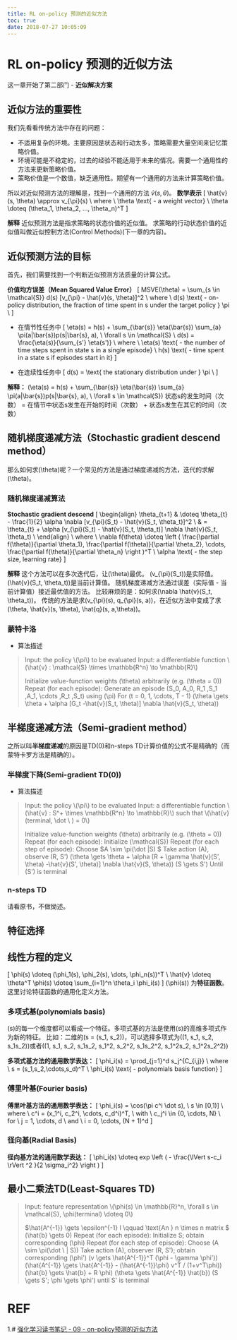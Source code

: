 ```yaml
---
title: RL on-policy 预测的近似方法
toc: true
date: 2018-07-27 10:05:09
---
```

# RL on-policy 预测的近似方法



这一章开始了第二部门 - **近似解决方案**


## 近似方法的重要性


我们先看看传统方法中存在的问题：

  * 不适用复杂的环境。主要原因是状态和行动太多，策略需要大量空间来记忆策略价值。
  * 环境可能是不稳定的，过去的经验不能适用于未来的情况。需要一个通用性的方法来更新策略价值。
  * 策略价值是一个数值，缺乏通用性。期望有一个通用的方法来计算策略价值。


所以对近似预测方法的理解是，找到一个通用的方法 $\hat{v}(s, \theta)$。
**数学表示**
\[
\hat{v}(s, \theta) \approx v_{\pi}(s) \\
where \\
\theta \text{ - a weight vector} \\
\theta \doteq (\theta_1, \theta_2, ..., \theta_n)^T
\]

**解释**
近似预测方法是指求策略的状态价值的近似值。
求策略的行动状态价值的近似值叫做近似控制方法(Control Methods)(下一章的内容)。


## 近似预测方法的目标


首先，我们需要找到一个判断近似预测方法质量的计算公式。

**价值均方误差（Mean Squared Value Error）**
\[
MSVE(\theta) = \sum_{s \in \mathcal{S}} d(s) [v_{\pi} - \hat{v}(s, \theta)]^2 \\
where \\
d(s) \text{ - on-policy distribution, the fraction of time spent in s under the target policy } \pi \\
\]




  * 在情节性任务中
\[
\eta(s) = h(s) + \sum_{\bar{s}} \eta(\bar{s}) \sum_{a} \pi(a|\bar{s})p(s|\bar{s}, a), \ \forall s \in \mathcal{S} \\
d(s) = \frac{\eta(s)}{\sum_{s'} \eta(s')} \\
where \\
\eta(s) \text{ - the number of time steps spent in state s in a single episode} \\
h(s) \text{ - time spent in a state s if episodes start in it}
\]


  * 在连续性任务中
\[
d(s) = \text{ the stationary distribution under } \pi \\
\]


**解释：**
\(\eta(s) = h(s) + \sum_{\bar{s}} \eta(\bar{s}) \sum_{a} \pi(a|\bar{s})p(s|\bar{s}, a), \ \forall s \in \mathcal{S}\)
状态s的发生时间（次数） = 在情节中状态s发生在开始的时间（次数） + 状态s发生在其它的时间（次数）


## 随机梯度递减方法（Stochastic gradient descend method）


那么如何求\(\theta\)呢？一个常见的方法是通过梯度递减的方法，迭代的求解\(\theta\)。


### 随机梯度递减算法


**Stochastic gradient descend**
\[
\begin{align}
\theta_{t+1}
& \doteq \theta_{t} - \frac{1}{2} \alpha \nabla [v_{\pi}(S_t) - \hat{v}(S_t, \theta_t)]^2 \\
& = \theta_{t} + \alpha [v_{\pi}(S_t) - \hat{v}(S_t, \theta_t)] \nabla \hat{v}(S_t, \theta_t) \\
\end{align} \\
where \\
\nabla f(\theta) \doteq \left ( \frac{\partial f(\theta)}{\partial \theta_1}, \frac{\partial f(\theta)}{\partial \theta_2}, \cdots, \frac{\partial f(\theta)}{\partial \theta_n} \right )^T \\
\alpha \text{ - the step size, learning rate}
\]

**解释**
这个方法可以在多次迭代后，让\(\theta\)最优。
\(v_{\pi}(S_t)\)是实际值。
\(\hat{v}(S_t, \theta_t)\)是当前计算值。
随机梯度递减方法通过误差（实际值 - 当前计算值）接近最优值的方法。
比较麻烦的是：如何求\(\nabla \hat{v}(S_t, \theta_t)\)。
传统的方法是求\(v_{\pi}(s), q_{\pi}(s, a)\)，在近似方法中变成了求\(\theta, \hat{v}(s, \theta), \hat{q}(s, a,\theta)\)。


### 蒙特卡洛






  * 算法描述


<blockquote>Input: the policy \(\pi\) to be evaluated
Input: a differentiable function \(\hat{v} : \mathcal{S} \times \mathbb{R^n} \to \mathbb{R}\)

Initialize value-function weights \(\theta\) arbitrarily (e.g. \(\theta = 0\))
Repeat (for each episode):
Generate an episode \(S_0, A_0, R_1 ,S_1 ,A_1, \cdots ,R_t ,S_t\) using \(\pi\)
For \(t = 0, 1, \cdots, T - 1\)
\(\theta \gets \theta + \alpha [G_t -\hat{v}(S_t, \theta)] \nabla \hat{v}(S_t, \theta)\)</blockquote>







## 半梯度递减方法（Semi-gradient method）


之所以叫**半梯度递减**的原因是TD(0)和n-steps TD计算价值的公式不是精确的（而蒙特卡罗方法是精确的）。


### 半梯度下降(Semi-gradient TD(0))






  * 算法描述


<blockquote>Input: the policy \(\pi\) to be evaluated
Input: a differentiable function \(\hat{v} : S^+ \times \mathbb{R^n} \to \mathbb{R}\) such that \(\hat{v}(terminal, \dot \ ) = 0\)

Initialize value-function weights \(\theta\) arbitrarily (e.g. \(\theta = 0\))
Repeat (for each episode):
Initialize \(\mathcal{S}\)
Repeat (for each step of episode):
Choose $A \sim \pi(\dot |S) $
Take action \(A\), observe \(R, S'\)
\(\theta \gets \theta + \alpha [R + \gamma \hat{v}(S', \theta) -\hat{v}(S', \theta)] \nabla \hat{v}(S, \theta)\)
\(S \gets S'\)
Until \(S'\) is terminal</blockquote>







### n-steps TD


请看原书，不做拗述。


## 特征选择




## 线性方程的定义


\[
\phi(s) \doteq (\phi_1(s), \phi_2(s), \dots, \phi_n(s))^T \\
\hat{v} \doteq \theta^T \phi(s) \doteq \sum_{i=1}^n \theta_i \phi_i(s)
\]
\(\phi(s)\) 为**特征函数**。
这里讨论特征函数的通用化定义方法。


### 多项式基(polynomials basis)


\(s\)的每一个维度都可以看成一个特征。多项式基的方法是使用\(s\)的高维多项式作为新的特征。
比如：二维的\(s = (s_1, s_2)\)，可以选择多项式为\((1, s_1, s_2, s_1s_2)\)或者\((1, s_1, s_2, s_1s_2, s_1^2, s_2^2, s_1s_2^2, s_1^2s_2, s_1^2s_2^2)\)

**多项式基方法的通用数学表达：**
\[
\phi_i(s) = \prod_{j=1}^d s_j^{C_{i,j}} \\
where \\
s = (s_1,s_2,\cdots,s_d)^T \\
\phi_i(s) \text{ - polynomials basis function}
\]


### 傅里叶基(Fourier basis)


**傅里叶基方法的通用数学表达：**
\[
\phi_i(s) = \cos(\pi c^i \dot s), \ s \in [0,1)] \\
where \\
c^i = (x_1^i, c_2^i, \cdots, c_d^i)^T, \ with \ c_j^i \in \{0, \cdots, N\} \ for \ j = 1, \cdots, d \ and \ i = 0, \cdots, (N + 1)^d
\]


### 径向基(Radial Basis)


**径向基方法的通用数学表达：**
\[
\phi_i(s) \doteq exp \left ( - \frac{\lVert s-c_i \rVert ^2 }{2 \sigma_i^2} \right )
\]


## 最小二乘法TD(Least-Squares TD)




<blockquote>Input: feature representation \(\phi(s) \in \mathbb{R}^n, \forall s \in \mathcal{S}, \phi(terminal) \doteq 0\)

$\hat{A^{-1}} \gets \epsilon^{-1} I \qquad \text{An } n \times n matrix $
\(\hat{b} \gets 0\)
Repeat (for each episode):
Initialize S; obtain corresponding \(\phi\)
Repeat (for each step of episode):
Choose \(A \sim \pi(\dot \ | S)\)
Take action \(A\), observer \(R, S'\); obtain corresponding \(\phi'\)
\(v \gets \hat{A^{-1}}^T (\phi - \gamma \phi')\)
\(\hat{A^{-1}} \gets \hat{A^{-1}} - (\hat{A^{-1}}\phi) v^T / (1+v^T\phi)\)
\(\hat{b} \gets \hat{b} + R \phi\)
\(\theta \gets \hat{A^{-1}} \hat{b}\)
\(S \gets S'; \phi \gets \phi'\)
until S' is terminal</blockquote>


















# REF

1.# [强化学习读书笔记 - 09 - on-policy预测的近似方法](http://www.cnblogs.com/steven-yang/p/6535418.html)
